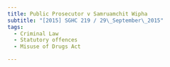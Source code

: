 ```yaml
---
title: Public Prosecutor v Samruamchit Wipha 
subtitle: "[2015] SGHC 219 / 29\_September\_2015"
tags:
  - Criminal Law
  - Statutory offences
  - Misuse of Drugs Act

---
```


